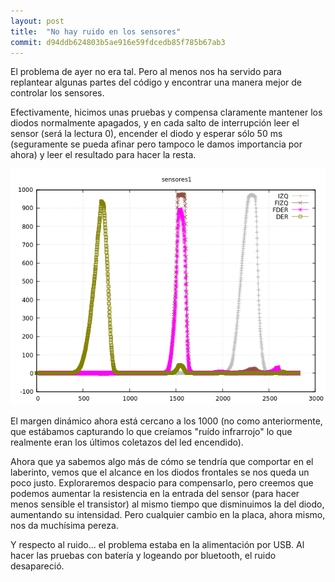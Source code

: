 ```yaml
---
layout: post
title:  "No hay ruido en los sensores"
commit: d94ddb624803b5ae916e59fdcedb85f785b67ab3
---
```


El problema de ayer no era tal. Pero al menos nos ha servido para replantear
algunas partes del código y encontrar una manera mejor de controlar los sensores.

Efectivamente, hicimos unas pruebas y compensa claramente mantener los diodos
normalmente apagados, y en cada salto de interrupción leer el sensor (será la
lectura 0), encender el diodo y esperar sólo 50 ms (seguramente se pueda afinar
pero tampoco le damos importancia por ahora) y leer el resultado para hacer la resta.

![ruido-sensores](../assets/2019-03-02-sensores-bien.png)

El margen dinámico ahora está cercano a los 1000 (no como anteriormente, que estábamos
capturando lo que creíamos "ruído infrarrojo" lo que realmente eran los últimos coletazos
del led encendido).

Ahora que ya sabemos algo más de cómo se tendría que comportar en el laberinto, vemos que el alcance
en los diodos frontales se nos queda un poco justo. Exploraremos despacio para compensarlo, 
pero creemos que podemos aumentar la resistencia en la entrada del sensor (para hacer menos
sensible el transistor) al mismo tiempo que disminuimos la del diodo, aumentando su intensidad. Pero cualquier cambio
en la placa, ahora mismo, nos da muchísima pereza.

Y respecto al ruido... el problema estaba en la alimentación por USB. Al hacer las pruebas
con batería y logeando por bluetooth, el ruido desapareció.
